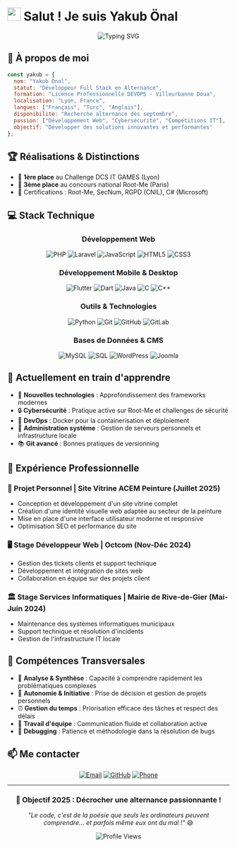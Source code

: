 # <img src="https://media.giphy.com/media/hvRJCLFzcasrR4ia7z/giphy.gif" width="30px"> Salut ! Je suis Yakub Önal

<div align="center">
  <img src="https://readme-typing-svg.demolab.com?font=Fira+Code&pause=1000&color=00D9FF&width=500&lines=Développeur+Full+Stack+en+Alternance;PHP+%7C+Laravel+%7C+JavaScript;Flutter+%7C+C/C%2B%2B+%7C+Python;Champion+DCS+IT+GAMES+2024;Passionné+de+Cybersécurité" alt="Typing SVG" />
</div>

## 🚀 À propos de moi

```javascript
const yakub = {
  nom: "Yakub Önal",
  statut: "Développeur Full Stack en Alternance",
  formation: "Licence Professionnelle DEVOPS - Villeurbanne Doua",
  localisation: "Lyon, France",
  langues: ["Français", "Turc", "Anglais"],
  disponibilite: "Recherche alternance dès septembre",
  passion: ["Développement Web", "Cybersécurité", "Compétitions IT"],
  objectif: "Développer des solutions innovantes et performantes"
};
```

## 🏆 Réalisations & Distinctions

- 🥇 **1ère place** au Challenge DCS IT GAMES (Lyon)
- 🥉 **3ème place** au concours national Root-Me (Paris)
- 🔐 Certifications : Root-Me, SecNum, RGPD (CNIL), C# (Microsoft)

## 💻 Stack Technique

<div align="center">

### Développement Web
![PHP](https://img.shields.io/badge/-PHP-777BB4?style=for-the-badge&logo=php&logoColor=white)
![Laravel](https://img.shields.io/badge/-Laravel-FF2D20?style=for-the-badge&logo=laravel&logoColor=white)
![JavaScript](https://img.shields.io/badge/-JavaScript-F7DF1E?style=for-the-badge&logo=javascript&logoColor=black)
![HTML5](https://img.shields.io/badge/-HTML5-E34F26?style=for-the-badge&logo=html5&logoColor=white)
![CSS3](https://img.shields.io/badge/-CSS3-1572B6?style=for-the-badge&logo=css3&logoColor=white)

### Développement Mobile & Desktop
![Flutter](https://img.shields.io/badge/-Flutter-02569B?style=for-the-badge&logo=flutter&logoColor=white)
![Dart](https://img.shields.io/badge/-Dart-0175C2?style=for-the-badge&logo=dart&logoColor=white)
![Java](https://img.shields.io/badge/-Java-007396?style=for-the-badge&logo=java&logoColor=white)
![C](https://img.shields.io/badge/-C-A8B9CC?style=for-the-badge&logo=c&logoColor=black)
![C++](https://img.shields.io/badge/-C++-00599C?style=for-the-badge&logo=c%2B%2B&logoColor=white)

### Outils & Technologies
![Python](https://img.shields.io/badge/-Python-3776AB?style=for-the-badge&logo=python&logoColor=white)
![Git](https://img.shields.io/badge/-Git-F05032?style=for-the-badge&logo=git&logoColor=white)
![GitHub](https://img.shields.io/badge/-GitHub-181717?style=for-the-badge&logo=github&logoColor=white)
![GitLab](https://img.shields.io/badge/-GitLab-FCA326?style=for-the-badge&logo=gitlab&logoColor=white)

### Bases de Données & CMS
![MySQL](https://img.shields.io/badge/-MySQL-4479A1?style=for-the-badge&logo=mysql&logoColor=white)
![SQL](https://img.shields.io/badge/-SQL-336791?style=for-the-badge&logo=postgresql&logoColor=white)
![WordPress](https://img.shields.io/badge/-WordPress-21759B?style=for-the-badge&logo=wordpress&logoColor=white)
![Joomla](https://img.shields.io/badge/-Joomla-5091CD?style=for-the-badge&logo=joomla&logoColor=white)

</div>

## 🌱 Actuellement en train d'apprendre

- 🚀 **Nouvelles technologies** : Approfondissement des frameworks modernes
- 🔒 **Cybersécurité** : Pratique active sur Root-Me et challenges de sécurité
- 🐳 **DevOps** : Docker pour la containerisation et déploiement
- 🔧 **Administration système** : Gestion de serveurs personnels et infrastructure locale
- 📚 **Git avancé** : Bonnes pratiques de versionning

## 💼 Expérience Professionnelle

### 🎨 Projet Personnel | Site Vitrine ACEM Peinture (Juillet 2025)
- Conception et développement d'un site vitrine complet
- Création d'une identité visuelle web adaptée au secteur de la peinture
- Mise en place d'une interface utilisateur moderne et responsive
- Optimisation SEO et performance du site

### 🖥️ Stage Développeur Web | Octcom (Nov-Déc 2024)
- Gestion des tickets clients et support technique
- Développement et intégration de sites web
- Collaboration en équipe sur des projets client

### 🏛️ Stage Services Informatiques | Mairie de Rive-de-Gier (Mai-Juin 2024)
- Maintenance des systèmes informatiques municipaux
- Support technique et résolution d'incidents
- Gestion de l'infrastructure IT locale

## 🎯 Compétences Transversales

- 🧠 **Analyse & Synthèse** : Capacité à comprendre rapidement les problématiques complexes
- 🚀 **Autonomie & Initiative** : Prise de décision et gestion de projets personnels
- ⏰ **Gestion du temps** : Priorisation efficace des tâches et respect des délais
- 👥 **Travail d'équipe** : Communication fluide et collaboration active
- 🐛 **Debugging** : Patience et méthodologie dans la résolution de bugs


## 📫 Me contacter

<div align="center">
  
[![Email](https://img.shields.io/badge/-Email-D14836?style=for-the-badge&logo=gmail&logoColor=white)](mailto:yakub.onal10@gmail.com)
[![GitHub](https://img.shields.io/badge/-GitHub-181717?style=for-the-badge&logo=github&logoColor=white)](https://github.com/yakubonal)
[![Phone](https://img.shields.io/badge/-Téléphone-25D366?style=for-the-badge&logo=whatsapp&logoColor=white)](tel:+33766277630)

</div>

---

<div align="center">
  
### 🎯 Objectif 2025 : Décrocher une alternance passionnante !

*"Le code, c'est de la poésie que seuls les ordinateurs peuvent comprendre... et parfois même eux ont du mal !"* 😄

![Profile Views](https://komarev.com/ghpvc/?username=yakubonal&color=blueviolet&style=for-the-badge)